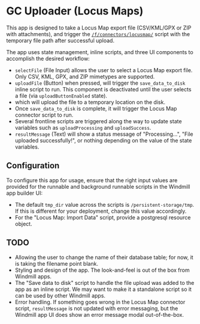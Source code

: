 # GC Uploader (Locus Maps)

This app is designed to take a Locus Map export file (CSV/KML/GPX or ZIP with attachments), and trigger the [`/f/connectors/locusmap/`](/f/connectors/locusmap/README.md) script with the temporary file path after successful upload.

The app uses state management, inline scripts, and three UI components to accomplish the desired workflow:

* `selectFile` (File Input) allows the user to select a Locus Map export file. Only CSV, KML, GPX, and ZIP mimetypes are supported.
* `uploadFile` (Button) when pressed, will trigger the `save_data_to_disk` inline script to run. This component is deactivated until the user selects a file (via `uploadButtonEnabled` state).
* which will upload the file to a temporary location on the disk.
* Once `save_data_to_disk` is complete, it will trigger the Locus Map connector script to run.
* Several frontline scripts are triggered along the way to update state variables such as `uploadProcessing` and `uploadSuccess`.
* `resultMessage` (Text) will show a status message of "Processing...", "File uploaded successfully!", or nothing depending on the value of the state variables.

## Configuration

To configure this app for usage, ensure that the right input values are provided for the runnable and background runnable scripts in the Windmill app builder UI:

* The default `tmp_dir` value across the scripts is `/persistent-storage/tmp`. If this is different for your deployment, change this value accordingly.
* For the "Locus Map: Import Data" script, provide a postgresql resource object.

## TODO

* Allowing the user to change the name of their database table; for now, it is taking the filename point blank.
* Styling and design of the app. The look-and-feel is out of the box from Windmill apps.
* The "Save data to disk" script to handle the file upload was added to the app as an inline script. We may want to make it a standalone script so it can be used by other Windmill apps.
* Error handling. If something goes wrong in the Locus Map connector script, `resultMessage` is not updated with error messaging, but the Windmill app UI does show an error message modal out-of-the-box.